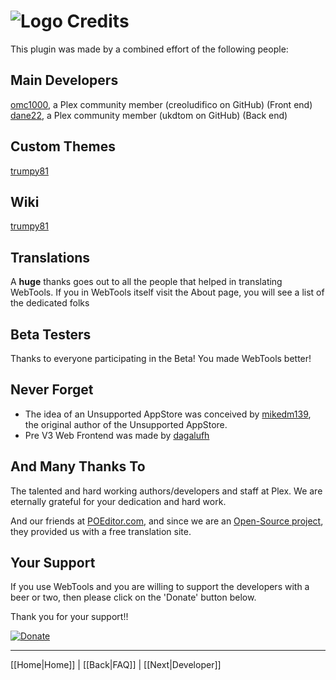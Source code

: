 # ![Logo](https://github.com/ukdtom/WebTools.bundle/blob/master/Wiki/WebTools/Logos/WebTools-48x48.png) Credits

This plugin was made by a combined effort of the following people:

## Main Developers
[omc1000](https://forums.plex.tv/profile/omc1000/), a Plex community member (creoludifico on GitHub) (Front end)
[dane22](https://forums.plex.tv/profile/dane22), a Plex community member (ukdtom on GitHub) (Back end)

## Custom Themes
[trumpy81](http://forums.plex.tv/profile/discussions/trumpy81)

## Wiki
[trumpy81](http://forums.plex.tv/profile/discussions/trumpy81)

## Translations
A **huge** thanks goes out to all the people that helped in translating WebTools.
If you in WebTools itself visit the About page, you will see a list of the dedicated folks

## Beta Testers
Thanks to everyone participating in the Beta!
You made WebTools better! 

## Never Forget
* The idea of an Unsupported AppStore was conceived by [mikedm139](http://forums.plex.tv/profile/discussions/mikedm139), the original author of the Unsupported AppStore.
* Pre V3 Web Frontend was made by [dagalufh](http://forums.plex.tv/profile/discussions/dagalufh)

## And Many Thanks To
The talented and hard working authors/developers and staff at Plex. We are eternally grateful for your dedication and hard work.

And our friends at [POEditor.com](https://poeditor.com), and since we are an [Open-Source project](https://poeditor.com/help/faq#What-are-Open-Source-projects), they provided us with a free translation site.

## Your Support

If you use WebTools and you are willing to support the developers with a beer or two, then please click on the 'Donate' button below.

Thank you for your support!!

[![Donate](https://www.paypalobjects.com/en_US/i/btn/btn_donate_LG.gif)](https://www.paypal.com/cgi-bin/webscr?cmd=_s-xclick&hosted_button_id=2PUDZF8LK8MUC)<br>

***

[[Home|Home]] | [[Back|FAQ]] | [[Next|Developer]]